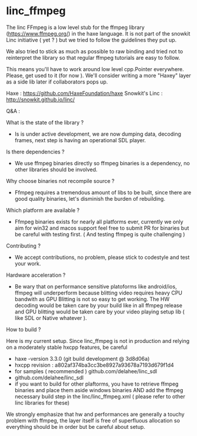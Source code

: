 # linc_ffmpeg

The linc FFmpeg is a low level stub for the ffmpeg library (https://www.ffmpeg.org/) in the haxe language. It is not part of the snowkit Linc initiative ( yet ? ) but we tried to follow the guidelines they put up.

We also tried to stick as much as possible to raw binding and tried not to reinterpret the library so that regular ffmpeg tutorials are easy to follow.

This means you'll have to work around low level cpp.Pointer everywhere. Please, get used to it (for now ). We'll consider writing a more "Haxey" layer as a side lib later if collaborators pops up.

Haxe : https://github.com/HaxeFoundation/haxe
Snowkit's Linc : http://snowkit.github.io/linc/

Q&A :

What is the state of the library ?
- Is is under active development, we are now dumping data, decoding frames, next step is having an operational SDL player.

Is there dependencies ?
- We use ffmpeg binaries directly so ffmpeg binaries is a dependency, no other libraries should be involved.

Why choose binaries not recompile source ?
- Ffmpeg requires a tremendous amount of libs to be built, since there are good quality binaries, let's disminish the burden of rebuilding.

Which platform are available ?
- Ffmpeg binaries exists for nearly all platforms ever, currently we only aim for win32 and macos support feel free to submit PR for binaries but be careful with testing first. ( And testing ffmpeg is quite challenging )

Contributing ?
- We accept contributions, no problem, please stick to codestyle and test your work.

Hardware acceleration ? 
- Be wary that on performance sensitive platoforms like android/ios, ffmpeg will underperform because blitting video requires heavy CPU bandwith as GPU Blitting is not so easy to get working. The HW decoding would be taken care by your build like in all ffmpeg release and GPU blitting would be taken care by your video playing setup lib ( like SDL or Native whatever ). 

How to build ?

Here is my current setup. Since linc_ffmpeg is not in production and relying on a moderately stable hxcpp features, be careful 
- haxe -version
3.3.0 (git build development @ 3d8d06a)
- hxcpp revision : a802af374ba3cc3be8927a93678a7193d679f1d4
- for samples ( recommended ) github.com/delahee/linc_sdl
- github.com/delahee/linc_sdl
- if you want to build for other plaftorms, you have to retrieve ffmpeg binaries and place them aside windows binaries AND add the ffmpeg necessary build step in the linc/linc_ffmpeg.xml ( please refer to other linc libraries for these) 
 
We strongly emphasize that hw and performances are generally a touchy problem with ffmpeg, the layer itself is free of superfluous allocation so everything should be in order but be careful about setup.




